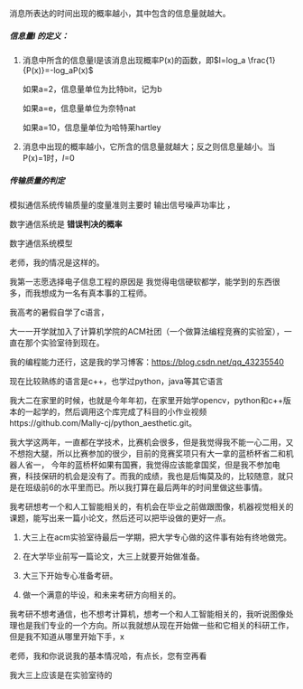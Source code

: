 消息所表达的时间出现的概率越小，其中包含的信息量就越大。

##### 信息量$I$ 的定义：

1. 消息中所含的信息量I是该消息出现概率P(x)的函数，即$I=log_a \frac{1}{P(x)}=-log_aP(x)$

   如果a=2，信息量单位为比特bit，记为b

   如果a=e，信息量单位为奈特nat

   如果a=10，信息量单位为哈特莱hartley

2. 消息中出现的概率越小，它所含的信息量就越大；反之则信息量越小。当P(x)=1时，$I$=0



##### 传输质量的判定

模拟通信系统传输质量的度量准则主要时 输出信号噪声功率比 ，

数字通信系统是   **错误判决的概率**

数字通信系统模型









老师，我的情况是这样的。

我第一志愿选择电子信息工程的原因是 我觉得电信硬软都学，能学到的东西很多，而我想成为一名有真本事的工程师。

我高考的暑假自学了c语言，

大一一开学就加入了计算机学院的ACM社团（一个做算法编程竞赛的实验室），一直在那个实验室待到现在。

我的编程能力还行，这是我的学习博客：https://blog.csdn.net/qq_43235540

现在比较熟练的语言是c++，也学过python，java等其它语言

我大二在家里的时候，也就是今年年初，在家里开始学opencv，python和c++版本的一起学的，然后调用这个库完成了科目的小作业视频https://github.com/Mally-cj/python_aesthetic.git。

我大学这两年，一直都在学技术，比赛机会很多，但是我觉得我不能一心二用，又不想抱大腿，所以比赛参加的很少，目前的竞赛奖项只有大一拿的蓝桥杯省二和机器人省一，  今年的蓝桥杯如果有国赛，我觉得应该能拿国奖，但是我不参加电赛，科技保研的机会是没有了。而我的成绩，我也是后悔莫及的，比较随意，就只是在班级前6的水平里而已。所以我打算在最后两年的时间里做这些事情。

我考研想考一个和人工智能相关的，有机会在毕业之前做跟图像，机器视觉相关的课题，能写出来一篇小论文，然后还可以把毕设做的更好一点。



1. 大三上在acm实验室待最后一学期，把大学专心做的这件事有始有终地做完。

2. 在大学毕业前写一篇论文，大三上就要开始做准备。

3. 大三下开始专心准备考研。

4. 做一个满意的毕设，和未来考研方向相关的。

   

我考研不想考通信，也不想考计算机，想考一个和人工智能相关的，我听说图像处理也是我们专业的一个方向。所以我就想从现在开始做一些和它相关的科研工作，但是我不知道从哪里开始下手，x





老师，我和你说说我的基本情况哈，有点长，您有空再看



我大三上应该是在实验室待的

